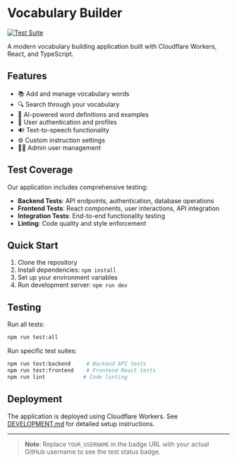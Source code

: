 # Vocabulary Builder

[![Test Suite](https://github.com/YOUR_USERNAME/vocab-app/actions/workflows/test.yml/badge.svg)](https://github.com/YOUR_USERNAME/vocab-app/actions/workflows/test.yml)

A modern vocabulary building application built with Cloudflare Workers, React, and TypeScript.

## Features

- 📚 Add and manage vocabulary words
- 🔍 Search through your vocabulary
- 🎯 AI-powered word definitions and examples
- 👤 User authentication and profiles
- 🔊 Text-to-speech functionality
- ⚙️ Custom instruction settings
- 👨‍💼 Admin user management

## Test Coverage

Our application includes comprehensive testing:

- **Backend Tests**: API endpoints, authentication, database operations
- **Frontend Tests**: React components, user interactions, API integration
- **Integration Tests**: End-to-end functionality testing
- **Linting**: Code quality and style enforcement

## Quick Start

1. Clone the repository
2. Install dependencies: `npm install`
3. Set up your environment variables
4. Run development server: `npm run dev`

## Testing

Run all tests:
```bash
npm run test:all
```

Run specific test suites:
```bash
npm run test:backend     # Backend API tests
npm run test:frontend    # Frontend React tests
npm run lint            # Code linting
```

## Deployment

The application is deployed using Cloudflare Workers. See [DEVELOPMENT.md](DEVELOPMENT.md) for detailed setup instructions.

---

> **Note**: Replace `YOUR_USERNAME` in the badge URL with your actual GitHub username to see the test status badge.
